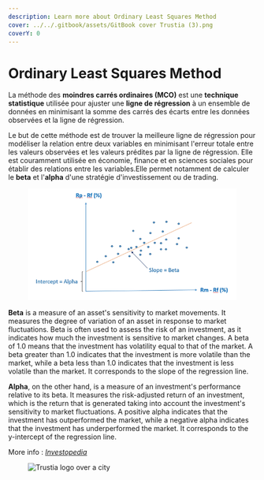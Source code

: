 ```yaml
---
description: Learn more about Ordinary Least Squares Method
cover: ../../.gitbook/assets/GitBook cover Trustia (3).png
coverY: 0
---
```


# Ordinary Least Squares Method

La méthode des **moindres carrés ordinaires (MCO)** est une **technique statistique** utilisée pour ajuster une **ligne de régression** à un ensemble de données en minimisant la somme des carrés des écarts entre les données observées et la ligne de régression.

Le but de cette méthode est de trouver la meilleure ligne de régression pour modéliser la relation entre deux variables en minimisant l'erreur totale entre les valeurs observées et les valeurs prédites par la ligne de régression. Elle est couramment utilisée en économie, finance et en sciences sociales pour établir des relations entre les variables.Elle permet notamment de calculer le **beta** et l'**alpha** d'une stratégie d'investissement ou de trading.

<figure><img src="../../.gitbook/assets/68747470733a2f2f7374617469632e7769787374617469632e636f6d2f6d656469612f3031386235615f62343364336265613037326334333066386130313361616531666561346638647e6d76322e706e672f76312f66696c6c2f775f3634302c685f3334322c616c5f632c715f38352c75736d5f3 (1).webp" alt=""><figcaption></figcaption></figure>

**Beta** is a measure of an asset's sensitivity to market movements. It measures the degree of variation of an asset in response to market fluctuations. Beta is often used to assess the risk of an investment, as it indicates how much the investment is sensitive to market changes. A beta of 1.0 means that the investment has volatility equal to that of the market. A beta greater than 1.0 indicates that the investment is more volatile than the market, while a beta less than 1.0 indicates that the investment is less volatile than the market. It corresponds to the slope of the regression line.

**Alpha**, on the other hand, is a measure of an investment's performance relative to its beta. It measures the risk-adjusted return of an investment, which is the return that is generated taking into account the investment's sensitivity to market fluctuations. A positive alpha indicates that the investment has outperformed the market, while a negative alpha indicates that the investment has underperformed the market. It corresponds to the y-intercept of the regression line.

More info : [_Investopedia_](https://www.investopedia.com/articles/07/alphabeta.asp)

<figure><img src="../../.gitbook/assets/Capture d’écran 2023-12-19 à 18.44.28.png" alt="Trustia logo over a city"><figcaption></figcaption></figure>
